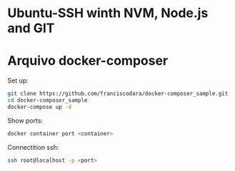 # Ubuntu-SSH winth NVM, Node.js and GIT
# Arquivo docker-composer

Set up:
```bash
git clone https://github.com/franciscodara/docker-composer_sample.git
cd docker-composer_sample
docker-compose up -d
```
Show ports:
```bash
docker container port <container>
```

Connectition ssh:
```bash
ssh root@localhost -p <port>